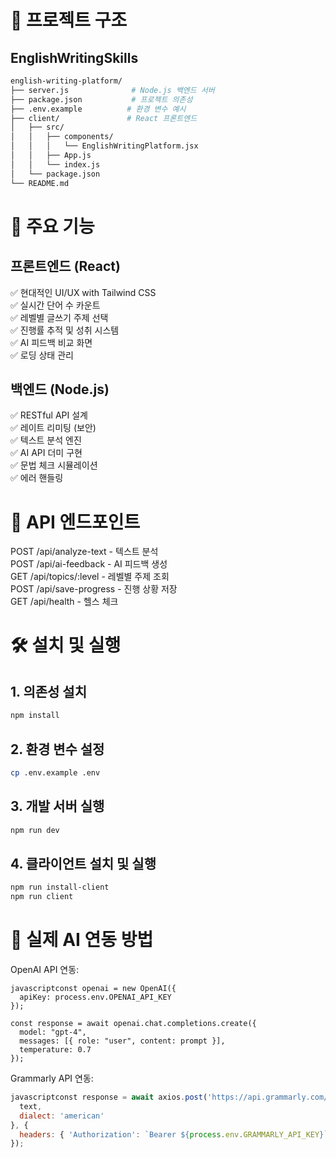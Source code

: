 # 📁 프로젝트 구조

## EnglishWritingSkills
~~~bash
english-writing-platform/
├── server.js              # Node.js 백엔드 서버
├── package.json           # 프로젝트 의존성
├── .env.example          # 환경 변수 예시
├── client/               # React 프론트엔드
│   ├── src/
│   │   ├── components/
│   │   │   └── EnglishWritingPlatform.jsx
│   │   ├── App.js
│   │   └── index.js
│   └── package.json
└── README.md
~~~

# 🚀 주요 기능
## 프론트엔드 (React)  

✅ 현대적인 UI/UX with Tailwind CSS  
✅ 실시간 단어 수 카운트  
✅ 레벨별 글쓰기 주제 선택  
✅ 진행률 추적 및 성취 시스템  
✅ AI 피드백 비교 화면  
✅ 로딩 상태 관리  

## 백엔드 (Node.js)  

✅ RESTful API 설계  
✅ 레이트 리미팅 (보안)  
✅ 텍스트 분석 엔진  
✅ AI API 더미 구현  
✅ 문법 체크 시뮬레이션  
✅ 에러 핸들링  

# 🔌 API 엔드포인트  

POST /api/analyze-text - 텍스트 분석  
POST /api/ai-feedback - AI 피드백 생성  
GET /api/topics/:level - 레벨별 주제 조회  
POST /api/save-progress - 진행 상황 저장  
GET /api/health - 헬스 체크  

# 🛠️ 설치 및 실행  
## 1. 의존성 설치  
~~~bash
npm install  
~~~

## 2. 환경 변수 설정  
~~~bash
cp .env.example .env
~~~

## 3. 개발 서버 실행  
~~~bash
npm run dev
~~~

## 4. 클라이언트 설치 및 실행  
~~~bash  
npm run install-client  
npm run client
~~~

# 🤖 실제 AI 연동 방법  
OpenAI API 연동:  
~~~javscript
javascriptconst openai = new OpenAI({ 
  apiKey: process.env.OPENAI_API_KEY 
});

const response = await openai.chat.completions.create({
  model: "gpt-4",
  messages: [{ role: "user", content: prompt }],
  temperature: 0.7
});
~~~  
Grammarly API 연동:  
~~~javascript  
javascriptconst response = await axios.post('https://api.grammarly.com/v1/check', {
  text,
  dialect: 'american'
}, {
  headers: { 'Authorization': `Bearer ${process.env.GRAMMARLY_API_KEY}` }
});
~~~
